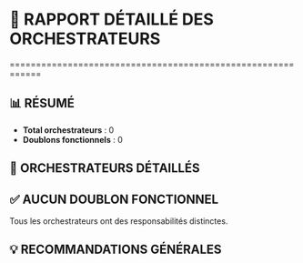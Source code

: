 # 🎯 RAPPORT DÉTAILLÉ DES ORCHESTRATEURS
============================================================

## 📊 RÉSUMÉ
- **Total orchestrateurs** : 0
- **Doublons fonctionnels** : 0

## 🎯 ORCHESTRATEURS DÉTAILLÉS

## ✅ AUCUN DOUBLON FONCTIONNEL
Tous les orchestrateurs ont des responsabilités distinctes.

## 💡 RECOMMANDATIONS GÉNÉRALES